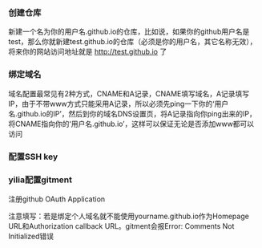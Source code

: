 
### 创建仓库

新建一个名为你的用户名.github.io的仓库，比如说，如果你的github用户名是test，那么你就新建test.github.io的仓库（必须是你的用户名，其它名称无效），将来你的网站访问地址就是 http://test.github.io 了


### 绑定域名

域名配置最常见有2种方式，CNAME和A记录，CNAME填写域名，A记录填写IP，由于不带www方式只能采用A记录，所以必须先ping一下你的‘用户名.github.io的IP’，然后到你的域名DNS设置页，将A记录指向你ping出来的IP，将CNAME指向你的‘用户名.github.io’，这样可以保证无论是否添加www都可以访问


### 配置SSH key


### yilia配置gitment

注册github OAuth Application

注意填写：若是绑定个人域名就不能使用yourname.github.io作为Homepage URL和Authorization callback URL。gitment会报Error: Comments Not Initialized错误


